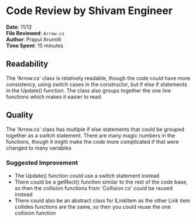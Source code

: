 # Code Review by Shivam Engineer

**Date**: 11/12  
**File Reviewed**: `Arrow.cs`  
**Author**: Prapul Arumilli<br> 
**Time Spent**: 15 minutes  

## Readability

The 'Arrow.cs' class is relatively readable, though the code could have more consistency, using switch cases in the constructor, but if else if statements in the Update() function. The class also groups together the one line functions which makes it easier to read.

## Quality

The 'Arrow.cs' class has multiple if else statements that could be grouped together as a switch statement. There are many magic numbers in the functions, though it might make the code more complicated if that were changed to many variables

### Suggested Improvement
- The Update() function could use a switch statement instead
- There could be a getRect() function similar to the rest of the code base, so then the collision functions from 'Collision.cs' could be reused instead
- There could also be an abstract class for ILinkItem as the other Link item collides functions are the same, so then you could reuse the one collision function 
